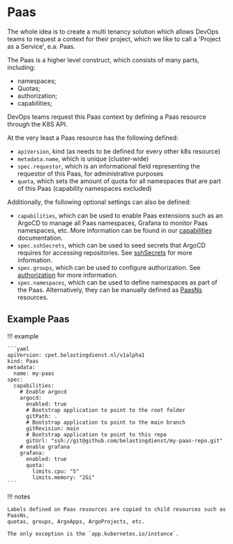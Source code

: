 # Paas

The whole idea is to create a multi tenancy solution which allows DevOps teams
to request a context for their project, which we like to call a 'Project as a Service',
e.a. Paas.

The Paas is a higher level construct, which consists of many parts, including:

- namespaces;
- Quotas;
- authorization;
- capabilities;

DevOps teams request this Paas context by defining a Paas resource through the K8S API.

At the very least a Paas resource has the following defined:

- `apiVersion`, kind (as needs to be defined for every other k8s resource)
- `metadata.name`, which is unique (cluster-wide)
- `spec.requestor`, which is an informational field representing the requestor of
  this Paas, for administrative purposes
- `quota`, which sets the amount of quota for all namespaces that are part of
  this Paas (capability namespaces excluded)

Additionally, the following optional settings can also be defined:

- `capabilities`, which can be used to enable Paas extensions such as an ArgoCD to
  manage all Paas namespaces, Grafana to monitor Paas namespaces, etc. More information
  can be found in our [capabilities](capabilities.yaml) documentation.
- `spec.sshSecrets`, which can be used to seed secrets that ArgoCD requires for
  accessing repositories. See [sshSecrets](sshsecrets.yaml) for more information.
- `spec.groups`, which can be used to configure authorization. See [authorization](authorization.yaml)
  for more information.
- `spec.namespaces`, which can be used to define namespaces as part of the Paas.
  Alternatively, they can be manually defined as [PaasNs](PaasNs.yaml) resources.

## Example Paas

!!! example

    ```yaml
    apiVersion: cpet.belastingdienst.nl/v1alpha1
    kind: Paas
    metadata:
      name: my-paas
    spec:
      capabilities:
        # Enable argocd
        argocd:
          enabled: true
          # Bootstrap application to point to the root folder
          gitPath: .
          # Bootstrap application to point to the main branch
          gitRevision: main
          # Bootstrap application to point to this repo
          gitUrl: "ssh://git@github.com/belastingdienst/my-paas-repo.git"
        # enable grafana
        grafana:
          enabled: true
          quota:
            limits.cpu: "5"
            limits.memory: "2Gi"
    ```

!!! notes

    Labels defined on Paas resources are copied to child resources such as PaasNs,
    quotas, groups, ArgoApps, ArgoProjects, etc.
      
    The only exception is the `app.kubernetes.io/instance`.
